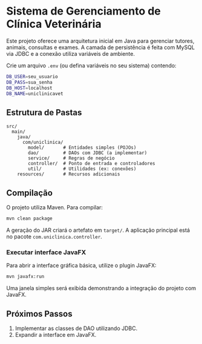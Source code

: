 # Sistema de Gerenciamento de Clínica Veterinária

Este projeto oferece uma arquitetura inicial em Java para gerenciar tutores, animais, consultas e exames. A camada de persistência é feita com MySQL via JDBC e a conexão utiliza variáveis de ambiente.

Crie um arquivo `.env` (ou defina variáveis no seu sistema) contendo:

```bash
DB_USER=seu_usuario
DB_PASS=sua_senha
DB_HOST=localhost
DB_NAME=uniclinicavet
```

## Estrutura de Pastas
```
src/
  main/
    java/
      com/uniclinica/
        model/       # Entidades simples (POJOs)
        dao/         # DAOs com JDBC (a implementar)
        service/     # Regras de negócio
        controller/  # Ponto de entrada e controladores
        util/        # Utilidades (ex: conexões)
    resources/       # Recursos adicionais
```

## Compilação
O projeto utiliza Maven. Para compilar:

```bash
mvn clean package
```

A geração do JAR criará o artefato em `target/`. A aplicação principal está no pacote `com.uniclinica.controller`.

### Executar interface JavaFX

Para abrir a interface gráfica básica, utilize o plugin JavaFX:

```bash
mvn javafx:run
```

Uma janela simples será exibida demonstrando a integração do projeto com JavaFX.

## Próximos Passos
1. Implementar as classes de DAO utilizando JDBC.
2. Expandir a interface em JavaFX.
